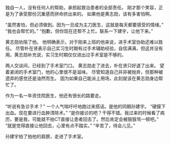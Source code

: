 独自一人，没有任何人的帮助，承担起救治患者的全部责任。
刚才那个笑容，正是为了承受那份沉重感而拼命挤出来的。
如果他是黄志勋，该有多害怕啊。

“虽然害怕，但必须做到。因为一旦成为主刀医生，这就是每天都要感受的情绪。”
“我也会帮忙的。”
“抱歉，但你现在还帮不上忙。联系一下建宇，让他下来。”

黄志勋劝阻了他。
他明确表示，对于刚来上班的他来说，进手术室协助还难以胜任。
尽管朴在贤表示自己实习生时期有过手术辅助经验，自信满满，但这并没有用。黄志勋补充说，实习生时期仅仅进出过手术室是不够的。

两人交谈间，已经到了手术室门口。
黄志勋走了进去，朴在贤只好退了出来。
望着紧闭的手术室门，他的心里很不是滋味。
尽管知道自己并非被抛弃，但那种被遗弃的感觉还是油然而生。
因为如果自己能派上用场，此刻就该在黄志勋身边帮忙了。

作为一名一年资住院医生，他还有很长的路要走。

“听说有急诊手术？”
一个人气喘吁吁地跑过来搭话。是他的同期孙建宇。
“硬膜下出血。现在要进行血肿清除术。”
“是你接诊的吧？干得不错。我过来的时候看了病历，要是我，可能就不拍CT直接让患者回去了。然后肯定会被狠狠骂一顿吧。”
“就是觉得直接让他回去，心里有点不踏实。”
“辛苦了，待会儿见。”

孙建宇拍了拍他的肩膀，走进了手术室。
